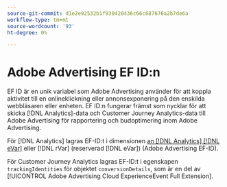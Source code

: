 ```yaml
---
source-git-commit: d1e2e92532b1f930420436c66c687676a2b7de6a
workflow-type: tm+mt
source-wordcount: '93'
ht-degree: 0%

---
```

# Adobe Advertising EF ID:n

EF ID är en unik variabel som Adobe Advertising använder för att koppla aktivitet till en onlineklickning eller annonsexponering på den enskilda webbläsaren eller enheten. EF ID:n fungerar främst som nycklar för att skicka [!DNL Analytics]-data och Customer Journey Analytics-data till Adobe Advertising för rapportering och budoptimering inom Adobe Advertising.

För [!DNL Analytics] lagras EF-ID:t i dimensionen [an [!DNL Analytics] [!DNL eVar]](https://experienceleague.adobe.com/docs/analytics/components/dimensions/evar.html) eller [!DNL rVar] (reserverad [!DNL eVar]) (Adobe Advertising EF-ID).

För Customer Journey Analytics lagras EF-ID:t i egenskapen `trackingIdentities` för objektet `conversionDetails`, som är en del av [!UICONTROL Adobe Advertising Cloud ExperienceEvent Full Extension].

